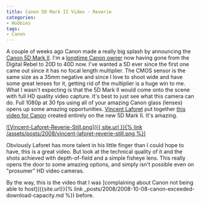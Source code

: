 ```yaml
---
title: Canon 5D Mark II Video - Reverie
categories:
- Hobbies
tags:
- Canon
---
```


A couple of weeks ago Canon made a really big splash by announcing the [Canon 5D Mark II](http://www.usa.canon.com/consumer/controller?act=ModelInfoAct&fcategoryid=139&modelid=17662). I'm a [longtime Canon owner](http://thingelstad.com/s/hobbies/photography/img) now having gone from the Digital Rebel to 20D to 40D now. I've wanted a 5D ever since the first one came out since it has no focal length multiplier. The CMOS sensor is the same size as a 35mm negative and since I love to shoot wide and have some great lenses for it, getting rid of the multiplier is a huge win to me. What I wasn't expecting is that the 5D Mark II would come onto the scene with full HD quality video capture.
It's best to just see what this camera can do. Full 1080p at 30 fps using all of your amazing Canon glass (lenses) opens up some amazing opportunities. [Vincent Laforet](http://blog.vincentlaforet.com/) put together [this video for Canon](http://vincentlaforet.smugmug.com/gallery/6042742_wZKiA#377930419_dgxvY-A-LB) created entirely on the new 5D Mark II. It's amazing.

[![Vincent-Laforet-Reverie-Still.png]({{ site.url }}{% link /assets/posts/2008/vincent-laforet-reverie-still.png %})](http://vincentlaforet.smugmug.com/gallery/6042742_wZKiA#377930419_dgxvY-A-LB)

Obviously Laforet has more talent in his little finger than I could hope to have, this is a great video. But look at the technical quality of it and the shots achieved with depth-of-field and a simple fisheye lens. This really opens the door to some amazing options, and simply isn't possible even on "prosumer" HD video cameras.

By the way, this is the video that I was [complaining about Canon not being able to host]({{site.url}}{% link _posts/2008/2008-10-08-canon-exceeded-download-capacity.md %}) before.
